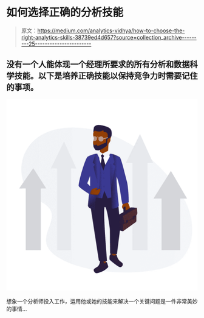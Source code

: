 # 如何选择正确的分析技能

> 原文：<https://medium.com/analytics-vidhya/how-to-choose-the-right-analytics-skills-38739ed4d657?source=collection_archive---------25----------------------->

## 没有一个人能体现一个经理所要求的所有分析和数据科学技能。以下是培养正确技能以保持竞争力时需要记住的事项。

![](img/66fbec430b0dd9a37886a13478cee345.png)

想象一个分析师投入工作，运用他或她的技能来解决一个关键问题是一件非常美妙的事情…